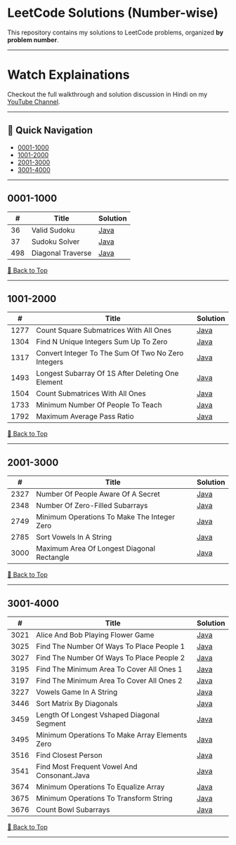# LeetCode Solutions (Number-wise)

This repository contains my solutions to LeetCode problems, organized **by problem number**.

---

# Watch Explainations

Checkout the full walkthrough and solution discussion in Hindi on my [YouTube Channel](https://www.youtube.com/@kernel-queen).

---

## 📂 Quick Navigation
- [0001-1000](#0001-1000)
- [1001-2000](#1001-2000)
- [2001-3000](#2001-3000)
- [3001-4000](#3001-4000)

---

## 0001-1000

| # | Title | Solution |
|---|-------|----------|
| 36 | Valid Sudoku | [Java](0001-1000/36_valid_sudoku.java) |
| 37 | Sudoku Solver | [Java](0001-1000/37_sudoku_solver.java) |
| 498 | Diagonal Traverse | [Java](0001-1000/498_diagonal_traverse.java) |


[🔼 Back to Top](#leetcode-solutions-number-wise)

---

## 1001-2000

| # | Title | Solution |
|---|-------|----------|
| 1277 | Count Square Submatrices With All Ones | [Java](1001-2000/1277_count_square_submatrices_with_all_ones.java) |
| 1304 | Find N Unique Integers Sum Up To Zero | [Java](1001-2000/1304_find_n_unique_integers_sum_up_to_zero.java) |
| 1317 | Convert Integer To The Sum Of Two No Zero Integers | [Java](1001-2000/1317_convert_integer_to_the_sum_of_two_no_zero_integers.java) |
| 1493 | Longest Subarray Of 1S After Deleting One Element | [Java](1001-2000/1493_longest_subarray_of_1s_after_deleting_one_element.java) |
| 1504 | Count Submatrices With All Ones | [Java](1001-2000/1504_count_submatrices_with_all_ones.java) |
| 1733 | Minimum Number Of People To Teach | [Java](1001-2000/1733_minimum_number_of_people_to_teach.java) |
| 1792 | Maximum Average Pass Ratio | [Java](1001-2000/1792_maximum_average_pass_ratio.java) |


[🔼 Back to Top](#leetcode-solutions-number-wise)

---

## 2001-3000

| # | Title | Solution |
|---|-------|----------|
| 2327 | Number Of People Aware Of A Secret | [Java](2001-3000/2327_number_of_people_aware_of_a_secret.java) |
| 2348 | Number Of Zero-Filled Subarrays | [Java](2001-3000/2348_number_of_zero-filled_subarrays.java) |
| 2749 | Minimum Operations To Make The Integer Zero | [Java](2001-3000/2749_minimum_operations_to_make_the_integer_zero.java) |
| 2785 | Sort Vowels In A String | [Java](2001-3000/2785_sort_vowels_in_a_string.java) |
| 3000 | Maximum Area Of Longest Diagonal Rectangle | [Java](2001-3000/3000_maximum_area_of_longest_diagonal_rectangle.java) |


[🔼 Back to Top](#leetcode-solutions-number-wise)

---

## 3001-4000

| # | Title | Solution |
|---|-------|----------|
| 3021 | Alice And Bob Playing Flower Game | [Java](3001-4000/3021_alice_and_bob_playing_flower_game.java) |
| 3025 | Find The Number Of Ways To Place People 1 | [Java](3001-4000/3025_find_the_number_of_ways_to_place_people_1.java) |
| 3027 | Find The Number Of Ways To Place People 2 | [Java](3001-4000/3027_find_the_number_of_ways_to_place_people_2.java) |
| 3195 | Find The Minimum Area To Cover All Ones 1 | [Java](3001-4000/3195_find_the_minimum_area_to_cover_all_ones_1.java) |
| 3197 | Find The Minimum Area To Cover All Ones 2 | [Java](3001-4000/3197_find_the_minimum_area_to_cover_all_ones_2.java) |
| 3227 | Vowels Game In A String | [Java](3001-4000/3227_vowels_game_in_a_string.java) |
| 3446 | Sort Matrix By Diagonals | [Java](3001-4000/3446_sort_matrix_by_diagonals.java) |
| 3459 | Length Of Longest Vshaped Diagonal Segment | [Java](3001-4000/3459_length_of_longest_vshaped_diagonal_segment.java) |
| 3495 | Minimum Operations To Make Array Elements Zero | [Java](3001-4000/3495_minimum_operations_to_make_array_elements_zero.java) |
| 3516 | Find Closest Person | [Java](3001-4000/3516_find_closest_person.java) |
| 3541 | Find Most Frequent Vowel And Consonant.Java | [Java](3001-4000/3541_find_most_frequent_vowel_and_consonant.java.java) |
| 3674 | Minimum Operations To Equalize Array | [Java](3001-4000/3674_minimum_operations_to_equalize_array.java) |
| 3675 | Minimum Operations To Transform String | [Java](3001-4000/3675_minimum_operations_to_transform_string.java) |
| 3676 | Count Bowl Subarrays | [Java](3001-4000/3676_count_bowl_subarrays.java) |


[🔼 Back to Top](#leetcode-solutions-number-wise)

---
